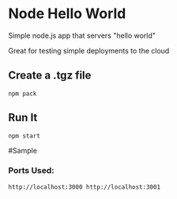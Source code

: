 # Node Hello World

Simple node.js app that servers "hello world"

Great for testing simple deployments to the cloud

## Create a .tgz file

`npm pack`

## Run It

`npm start`

#Sample

### Ports Used:
`http://localhost:3000
http://localhost:3001`
